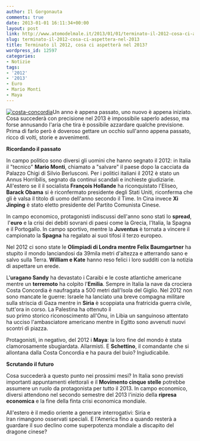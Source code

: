```yaml
---
author: Il Gorgonauta
comments: true
date: 2013-01-01 16:11:34+00:00
layout: post
link: http://www.atomodelmale.it/2013/01/01/terminato-il-2012-cosa-ci-aspettera-nel-2013/
slug: terminato-il-2012-cosa-ci-aspettera-nel-2013
title: Terminato il 2012, cosa ci aspetterà nel 2013?
wordpress_id: 12597
categories:
- Notizie
tags:
- '2012'
- '2013'
- Euro
- Mario Monti
- Maya
---
```


[![costa-concordia](http://www.atomodelmale.it/wp-content/uploads/2013/01/costa-concordia-300x180.jpg)](http://www.atomodelmale.it/2013/01/01/terminato-il-2012-cosa-ci-aspettera-nel-2013/costa-concordia/)Un anno è appena passato, uno nuovo è appena iniziato. Cosa succederà con precisione nel 2013 è impossibile saperlo adesso, ma forse annusando l'aria che tira è possibile azzardare qualche previsione. Prima di farlo però è doveroso gettare un occhio sull'anno appena passato, ricco di volti, storie e avvenimenti.

**Ricordando il passato**

In campo politico sono diversi gli uomini che hanno segnato il 2012: in Italia il "tecnico" **Mario Monti**, chiamato a "salvare" il paese dopo la cacciata da Palazzo Chigi di Silvio Berlusconi. Per i politici italiani il 2012 è stato un Annus Horribilis, segnato da continui scandali e inchieste giudiziarie. All'estero se il il socialista **François Hollande** ha riconquistato l'Eliseo, **Barack Obama** si è riconfermato presidente degli Stati Uniti, riconferma che gli è valsa il titolo di uomo dell'anno secondo il Time. In Cina invece **Xi Jinping** è stato eletto presidente del Partito Comunista Cinese.

In campo economico, protagonisti indiscussi dell'anno sono stati lo **spread**,  l'**euro** e la crisi dei debiti sovrani di paesi come la Grecia, l'Italia, la Spagna e il Portogallo. In campo sportivo, mentre la **Juventus** è tornata a vincere il campionato la **Spagna** ha regalato ai suoi tifosi il terzo europeo.


Nel 2012 ci sono state le **Olimpiadi **di Londra mentre** Felix Baumgartner** ha stupito il mondo lanciandosi da 39mila metri d'altezza e atterrando sano e salvo sulla Terra. **William e Kate** hanno reso felici i loro sudditi con la notizia di aspettare un erede.

L'**uragano Sandy** ha devastato i Caraibi e le coste atlantiche americane mentre un **terremoto** ha colpito l'**Emilia**. Sempre in Italia la nave da crociera Costa Concordia è naufragata a 500 metri dall'Isola del Giglio. Nel 2012 non sono mancate le guerre: Israele ha lanciato una breve compagna militare sulla striscia di Gaza mentre in **Siria** è scoppiata una fratricida guerra civile, tutt'ora in corso. La Palestina ha ottenuto il suo primo storico riconoscimento all'Onu, in Libia un sanguinoso attentato ha ucciso l'ambasciatore americano mentre in Egitto sono avvenuti nuovi scontri di piazza.

Protagonisti, in negativo, del 2012 i **Maya**: la loro fine del mondo è stata clamorosamente sbugiardata. Allarmisti. E **Schettino**, il comandante che si allontana dalla Costa Concordia e ha paura del buio? Ingiudicabile.

**Scrutando il futuro**

Cosa succederà a questo punto nei prossimi mesi? In Italia sono previsti importanti appuntamenti elettorali e il **Movimento cinque stelle** potrebbe assumere un ruolo da protagonista per tutto il 2013. In campo economico, diversi attendono nel secondo semestre del 2013 l'inizio della **ripresa economica** e la fine della finta crisi economica mondiale.

All'estero è il medio oriente a generare interrogativi: Siria e Iran rimangono osservati speciali. E l'America fino a quando resterà a guardare il suo declino come superpotenza mondiale a discapito del dragone cinese?
